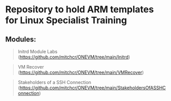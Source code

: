# Repository to hold  ARM templates for Linux Specialist Training

## Modules:

> Initrd Module Labs (https://github.com/mitchcr/ONEVM/tree/main/Initrd)

> VM Recover (https://github.com/mitchcr/ONEVM/tree/main/VMRecover)

> Stakeholders of a SSH Connection (https://github.com/mitchcr/ONEVM/tree/main/StakeholdersOfASSHConnection)
